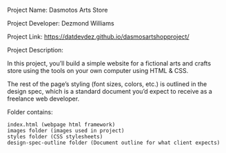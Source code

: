 Project Name: Dasmotos Arts Store

Project Developer: Dezmond Williams

Project Link: https://datdevdez.github.io/dasmosartshopproject/

Project Description:

In this project, you’ll build a simple website for a fictional arts and crafts store using the tools on your own computer using HTML & CSS.

The rest of the page’s styling (font sizes, colors, etc.) is outlined in the design spec, which is a standard document you’d expect to receive as a freelance web developer.

Folder contains:

	index.html (webpage html framework)
	images folder (images used in project)
	styles folder (CSS stylesheets)
	design-spec-outline folder (Document outline for what client expects)
	
	
	
